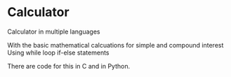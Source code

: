 # Calculator
Calculator in multiple languages

With the basic mathematical calcuations for simple and compound interest
Using while loop
if-else statements

There are code for this in C and in Python.
